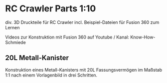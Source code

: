 # RC Crawler Parts 1:10
 div. 3D Druckteile für RC Crawler
 incl. Beispiel-Dateien für Fusion 360 zum Lernen

 Videos zur Konstruktion mit Fusion 360 auf Youtube / Kanal: Know-How-Schmiede

## 20L Metall-Kanister
Konstruktion eines Metall-Kanisters mit 20L Fassungsvermögen im Maßstab 1:1 nach einem Vorlagenbild in drei Schritten.
